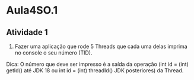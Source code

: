 # Aula4SO.1
## Atividade 1

1) Fazer uma aplicação que rode 5 Threads que cada uma delas imprima no console o seu número (TID).

Dica: O número que deve ser impresso é a saída da operação (int id = (int) getId() até JDK 18 ou int id = (int) threadId() JDK posteriores) da Thread.
